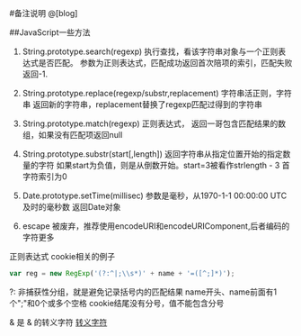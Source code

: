 #备注说明
@[blog]

##JavaScript一些方法
1. String.prototype.search(regexp)
执行查找，看该字符串对象与一个正则表达式是否匹配。
参数为正则表达式，匹配成功返回首次陪项的索引，匹配失败返回-1.

2. String.prototype.replace(regexp/substr,replacement)
字符串活正则，字符串
返回新的字符串，replacement替换了regexp匹配过得到的字符串

3. String.prototype.match(regexp)
正则表达式，
返回一哥包含匹配结果的数组，如果没有匹配项返回null

4. String.prototype.substr(start[,length])
返回字符串从指定位置开始的指定数量的字符
如果start为负值，则是从倒数开始。start=3被看作strlength - 3
首字符索引为0

5. Date.prototype.setTime(millisec)
参数是毫秒，从1970-1-1 00:00:00 UTC及时的毫秒数
返回Date对象

6. escape 被废弃，推荐使用encodeURI和encodeURIComponent,后者编码的字符更多



正则表达式
cookie相关的例子
```javascript
var reg = new RegExp('(?:^|;\\s*)' + name + '=([^;]*)');
```
?:	非捕获性分组，就是避免记录括号内的匹配结果
name开头、name前面有1个";"和0个或多个空格
cookie结尾没有分号，值不能包含分号



&amp; 是 & 的转义字符
[转义字符](http://tool.oschina.net/commons?type=2)


